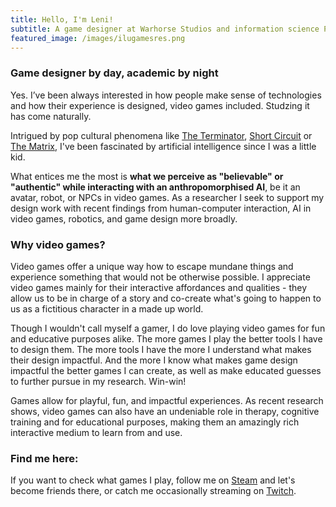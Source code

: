 ```yaml
---
title: Hello, I'm Leni!
subtitle: A game designer at Warhorse Studios and information science PhD candidate on hiatus. Studying NPCs in video games, how humans interact with them, and what it all can mean for authenticity in other domains of human lives.
featured_image: /images/ilugamesres.png
---
```



### Game designer by day, academic by night
Yes. I’ve been always interested in how people make sense of technologies and how their experience is designed, video games included. Studzing it has come naturally.

Intrigued by pop cultural phenomena like [The Terminator](https://www.imdb.com/title/tt0088247), [Short Circuit](https://www.imdb.com/title/tt0091949) or [The Matrix](https://www.imdb.com/title/tt0133093), I've been fascinated by artificial intelligence since I was a little kid. 

What entices me the most is **what we perceive as "believable" or "authentic" while interacting with an anthropomorphised AI**, be it an avatar, robot, or NPCs in video games. As a researcher I seek to support my design work with recent findings from human-computer interaction, AI in video games, robotics, and game design more broadly.

### Why video games?
Video games offer a unique way how to escape mundane things and experience something that would not be otherwise possible. I appreciate video games mainly for their interactive affordances and qualities - they allow us to be in charge of a story and co-create what's going to happen to us as a fictitious character in a made up world.

Though I wouldn't call myself a gamer, I do love playing video games for fun and educative purposes alike. The more games I play the better tools I have to design them. The more tools I have the more I understand what makes their design impactful. And the more I know what makes game design impactful the better games I can create, as well as make educated guesses to further pursue in my research. Win-win!

Games allow for playful, fun, and impactful experiences. As recent research shows, video games can also have an undeniable role in therapy, cognitive training and for educational purposes, making them an amazingly rich interactive medium to learn from and use.

### Find me here: 
If you want to check what games I play, follow me on [Steam](https://steamcommunity.com/profiles/76561198067795186/) and let's become friends there, or catch me occasionally streaming on [Twitch](https://www.twitch.tv/leeloocz).
